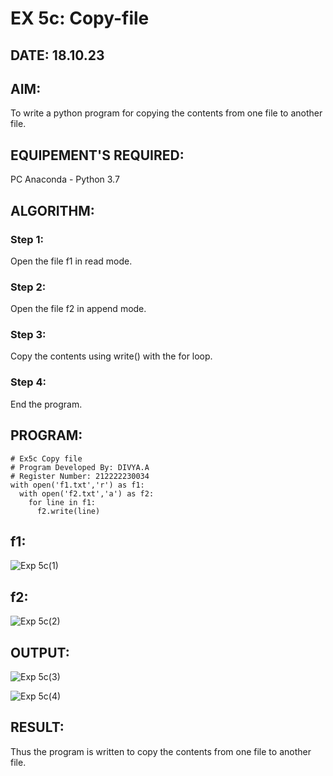 # EX 5c: Copy-file
## DATE: 18.10.23
## AIM:
To write a python program for copying the contents from one file to another file.
## EQUIPEMENT'S REQUIRED: 
PC
Anaconda - Python 3.7
## ALGORITHM: 
### Step 1:

Open the file f1 in read mode.

### Step 2: 

Open the file f2 in append mode.

### Step 3: 

Copy the contents using write() with the for loop.

### Step 4:

End the program.
## PROGRAM:
```
# Ex5c Copy file
# Program Developed By: DIVYA.A
# Register Number: 212222230034
with open('f1.txt','r') as f1:
  with open('f2.txt','a') as f2:
    for line in f1:
      f2.write(line)
```
## f1:
![Exp 5c(1)](https://github.com/Divya110205/copy-file/assets/119404855/3c4b0d88-a6b7-4795-9614-81bcaa0e3926)

## f2:
![Exp 5c(2)](https://github.com/Divya110205/copy-file/assets/119404855/404685dd-6a03-42c7-81e4-b2c99005d7bc)

## OUTPUT:
![Exp 5c(3)](https://github.com/Divya110205/copy-file/assets/119404855/d88fa59a-eec9-4a70-9f38-0ef5e9f09731)

![Exp 5c(4)](https://github.com/Divya110205/copy-file/assets/119404855/0ad64fe7-4c95-40d6-bee7-9cee9e542597)


## RESULT:
Thus the program is written to copy the contents from one file to another file.
